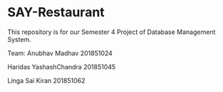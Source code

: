 # SAY-Restaurant
This repository is for our Semester 4 Project of Database Management System.

Team:
Anubhav Madhav                  201851024

Haridas YashashChandra          201851045

Linga Sai Kiran                 201851062
